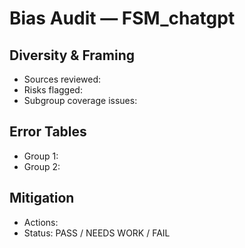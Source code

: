 ﻿# Bias Audit — FSM_chatgpt

## Diversity & Framing
- Sources reviewed:
- Risks flagged:
- Subgroup coverage issues:

## Error Tables
- Group 1:
- Group 2:

## Mitigation
- Actions:
- Status: PASS / NEEDS WORK / FAIL
